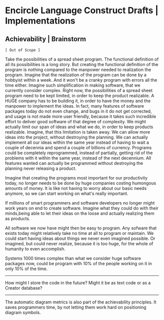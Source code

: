 Encircle Language Construct Drafts | Implementations
====================================================

Achievability | Brainstorm
---------------------------

`[ Out of Scope ]`

Take the possibilities of a spread sheet program. The functional definition of all its possibilities is a long story. But creating the functional definition of the program is nothing compared to the manpower needed to realization the program. Imagine that the realization of the program can be done by a hobbyist within a week. And it won't be a cranky program with errors all the time either. Imagine such simplification in making software, that we currently consider complex. Right now, the possibilities of a spread sheet program need to be kept limited, in order to keep the product realizable. A HUGE company has to be building it, in order to have the money and the manpower to implement the ideas. In fact, many features of software packages today do not even change, and bugs in it do not get corrected, and usage is not made more user friendly, because it takes such incredible effort to deliver good software of that degree of complexity. We might actually limit our span of ideas and what we do, in order to keep products realizable. Imagine, that this limitation is taken away. We can allow more ideas into the project, without destroying the planning. We can actually implement all our ideas within the same year instead of having to wait a couple of decennia and spend a couple of billions of currency. Programs could be completely reprogrammed, instead of partially, getting rid of the problems with it within the same year, instead of the next decennium. All features wanted can actually be programmed without destroying the planning never releasing a product.

Imagine that creating the programs most important for our productivity today, no longer needs to be done by huge companies costing humongous amounts of money. It is like not having to worry about our basic needs anymore, so we can start working on what's really important.

If millions of smart programmers and software developers no longer might work years on end to create software. Imagine what they could do with their minds,being able to let their ideas on the loose and actually realizing them as products.

All software we now have might then be easy to program. Any sofware that exists today might relatively take no time at all to program or maintain. We could start having ideas about things we never even imagined possible. Or imagined, but could never realize, because it is too huge, for the whole of humanity to even accomplish.

Systems 1000 times complex than what we consider huge software packages now, could be program with 10% of the people working on it in only 10% of the time.

-----

How might I store the code in the future? Might it be as text code or as a Creator database?

-----

The automatic diagram metrics is also part of the achievability principles. It saves programmers time, by not letting them work hard on positioning
diagram symbols.